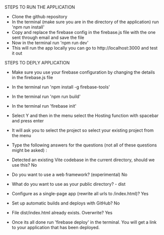 STEPS TO RUN THE APPLICATION

- Clone the github repository
- In the terminal (make sure you are in the directory of the application) run 'npm run install'
- Copy and replace the firebase config in the firebase.js file with the one sent through email and save the file
- Now in the terminal run 'npm run dev'
- This will run the app locally you can go to http://localhost:3000 and test it out

STEPS TO DEPLY APPLICATION

- Make sure you use your firebase configuration by changing the details in the firebase.js file
- In the terminal run 'npm install -g firebase-tools'
- In the terminal run 'npm run build'
- In the terminal run 'firebase init'
- Select Y and then in the menu select the Hosting function with spacebar and press enter
- It will ask you to select the project so select your existing project from the menu

  
- Type the following answers for the questions (not all of these questions might be asked) :
- Detected an existing Vite codebase in the current directory, should we use this? No
- Do you want to use a web framework? (experimental) No
- What do you want to use as your public directory? - dist
- Configure as a single-page app (rewrite all urls to /index.html)? Yes
- Set up automatic builds and deploys with GitHub? No
- File dist/index.html already exists. Overwrite? Yes

- Once its all done run 'firebase deploy' in the terminal. You will get a link to your application that has been deployed.
  
